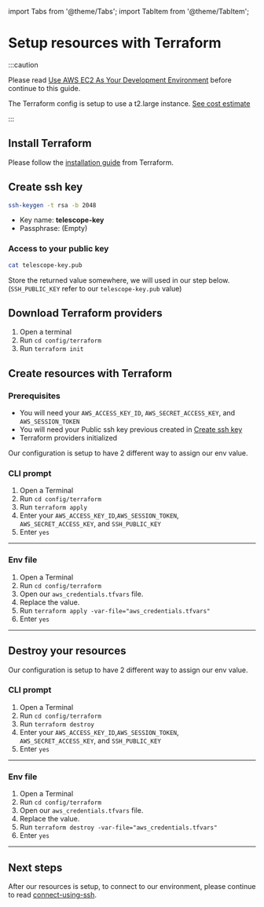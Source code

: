 import Tabs from '@theme/Tabs';
import TabItem from '@theme/TabItem';

# Setup resources with Terraform

:::caution

Please read [Use AWS EC2 As Your Development Environment](./vscode-ssh.md) before continue to this guide.

The Terraform config is setup to use a t2.large instance. [See cost estimate](./vscode-ssh.md)

:::

## Install Terraform

Please follow the [installation guide](https://learn.hashicorp.com/tutorials/terraform/install-cli#install-terraform) from Terraform.

## Create ssh key

```bash
ssh-keygen -t rsa -b 2048
```

- Key name: **telescope-key**
- Passphrase: (Empty)

### Access to your public key

```bash
cat telescope-key.pub
```

Store the returned value somewhere, we will used in our step below. (`SSH_PUBLIC_KEY` refer to our `telescope-key.pub` value)

## Download Terraform providers

1. Open a terminal
2. Run `cd config/terraform`
3. Run `terraform init`

## Create resources with Terraform

### Prerequisites

- You will need your `AWS_ACCESS_KEY_ID`, `AWS_SECRET_ACCESS_KEY`, and `AWS_SESSION_TOKEN`
- You will need your Public ssh key previous created in [Create ssh key](#create-ssh-key)
- Terraform providers initialized

Our configuration is setup to have 2 different way to assign our env value.

<Tabs className="unique-tabs">
  <TabItem value="CLI prompt">

### CLI prompt

1. Open a Terminal
2. Run `cd config/terraform`
3. Run `terraform apply`
4. Enter your `AWS_ACCESS_KEY_ID`,`AWS_SESSION_TOKEN`, `AWS_SECRET_ACCESS_KEY`, and `SSH_PUBLIC_KEY`
5. Enter `yes`

---

  </TabItem>
  <TabItem value="Env file">

### Env file

1. Open a Terminal
2. Run `cd config/terraform`
3. Open our `aws_credentials.tfvars` file.
4. Replace the value.
5. Run `terraform apply -var-file="aws_credentials.tfvars"`
6. Enter `yes`

---

  </TabItem>
</Tabs>

## Destroy your resources

Our configuration is setup to have 2 different way to assign our env value.

<Tabs className="unique-tabs">
  <TabItem value="CLI prompt">

### CLI prompt

1. Open a Terminal
2. Run `cd config/terraform`
3. Run `terraform destroy`
4. Enter your `AWS_ACCESS_KEY_ID`,`AWS_SESSION_TOKEN`, `AWS_SECRET_ACCESS_KEY`, and `SSH_PUBLIC_KEY`
5. Enter `yes`

---

  </TabItem>
  <TabItem value="Env file">

### Env file

1. Open a Terminal
2. Run `cd config/terraform`
3. Open our `aws_credentials.tfvars` file.
4. Replace the value.
5. Run `terraform destroy -var-file="aws_credentials.tfvars"`
6. Enter `yes`

---

  </TabItem>
</Tabs>

## Next steps

After our resources is setup, to connect to our environment, please continue to read [connect-using-ssh](./vscode-ssh.md#connect-using-ssh).
